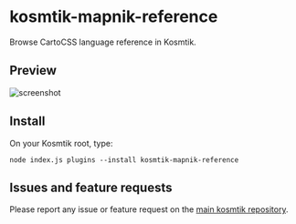 # kosmtik-mapnik-reference

Browse CartoCSS language reference in Kosmtik.

## Preview

![screenshot](http://i.imgur.com/roptL8i.png "Screenshot of kosmtik-mapnik-reference")

## Install

On your Kosmtik root, type:

`node index.js plugins --install kosmtik-mapnik-reference`

## Issues and feature requests

Please report any issue or feature request on the [main kosmtik repository](https://github.com/kosmtik/kosmtik/issues).
